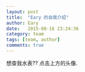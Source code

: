 ```yaml
---
layout: post
title:  "Eary 的自我介绍"
author: Eary
date:   2015-08-16 23:24:36
category: team
tags: [team, author]
comments: true
---
```


想查我水表?? 点击上方的头像. 
